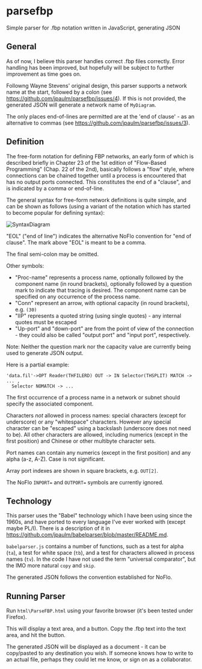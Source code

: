 parsefbp
========

Simple parser for .fbp notation written in JavaScript, generating JSON 

General
---

As of now, I believe this parser handles correct .fbp files correctly.  Error handling has been improved, but hopefully will be subject to further improvement as time goes on. 

Followng Wayne Stevens' original design, this parser supports a network name at the start, followed by a colon (see https://github.com/jpaulm/parsefbp/issues/4).  If this is not provided, the generated JSON will generate a network name of `MyDiagram`.

The only places end-of-lines are permitted are at the 'end of clause' - as an alternative to commas (see https://github.com/jpaulm/parsefbp/issues/3).

Definition
---

The free-form notation for defining FBP networks, an early form of which is described briefly in Chapter 23 of the 1st edition of "Flow-Based Programming" (Chap. 22 of the 2nd), basically follows a "flow" style, where connections can be chained together until a process is encountered that has no output ports connected.  This constitutes the end of a "clause", and is indicated by a comma or end-of-line.

The general syntax for free-form network definitions is quite simple, and can be shown as follows (using a variant of the notation which has started to become popular for defining syntax):  
  
![SyntaxDiagram](https://github.com/jpaulm/parsefbp/blob/master/docs/Threads.gif "Syntax Diagram")

"EOL" ("end of line") indicates the alternative NoFlo convention for "end of clause". The mark above "EOL" is meant to be a comma.

The final semi-colon may be omitted.

Other symbols:

- "Proc-name" represents a process name, optionally followed by the component name (in round brackets), optionally followed by a question mark to indicate that tracing is desired.  The component name can be specified on any occurrence of the process name. 
- "Conn" represent an arrow, with optional capacity (in round brackets), e.g. `(30)`
- "IIP" represents a quoted string (using single quotes) - any internal quotes must be escaped
- "Up-port" and "down-port" are from the point of view of the connection - they could also be called "output port" and "input port", respectively.

Note: Neither the question mark nor the capacity value are currently being used to generate JSON output.

Here is a partial example:

    'data.fil'->OPT Reader(THFILERD) OUT -> IN Selector(THSPLIT) MATCH -> ... ,
      Selector NOMATCH -> ...
      
The first occurrence of a process name in a network or subnet should specify the associated component.

Characters _not_ allowed in process names: special characters (except for underscore) or any "whitespace" characters.  However any special character can be "escaped" using a backslash (underscore does not need to be). All other characters are allowed, including numerics (except in the first position) and Chinese or other multibyte character sets.  

Port names can contain any numerics (except in the first position) and any alpha (a-z, A-Z).  Case is not significant.

Array port indexes are shown in square brackets, e.g. `OUT[2]`.
 
The NoFlo `INPORT=` and `OUTPORT=` symbols are currently ignored.

Technology
---

This parser uses the "Babel" technology which I have been using since the 1960s, and have ported to every language I've ever worked with (except maybe PL/I).  There is a description of it in https://github.com/jpaulm/babelparser/blob/master/README.md.  

`babelparser.js` contains a number of functions, such as a test for alpha (`ta`), a test for white space (`tb`), and a test for characters allowed in process names (`tv`).  In the code I have not used the term "universal comparator", but the IMO more natural `copy` and `skip`. 

The generated JSON follows the convention established for NoFlo.

Running Parser
---

Run `html\ParseFBP.html` using your favorite browser (it's been tested under Firefox).

This will display a text area, and a button.  Copy the .fbp text into the text area, and hit the button.

The generated JSON will be displayed as a document - it can be copy/pasted to any destination you wish. If someone knows how to write to an actual file, perhaps they could let me know, or sign on as a collaborator.
